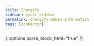 ```yaml
---
title: Chargify
sidebar: cyclr_sidebar
permalink: chargify-admin-information
tags: [connector]
---
```

{::options parse_block_html="true" /}
